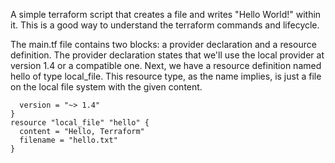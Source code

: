 
A simple terraform script that creates a file and writes "Hello World!" within it. This is a good way to understand the terraform commands and lifecycle.

The main.tf file contains two blocks: a provider declaration and a resource definition. The provider declaration states that we'll use the local provider at version 1.4 or a compatible one.
Next, we have a resource definition named hello of type local_file. This resource type, as the name implies, is just a file on the local file system with the given content.


```provider "local" {
  version = "~> 1.4"
}
resource "local_file" "hello" {
  content = "Hello, Terraform"
  filename = "hello.txt"
}
